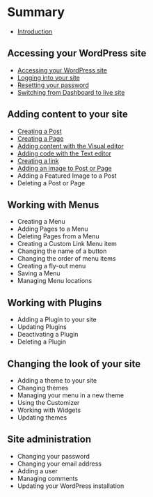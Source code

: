 # Summary

* [Introduction](README.md)

## Accessing your WordPress site
* [Accessing your WordPress site](accessing-your-wordpress-site.md)
* [Logging into your site](logging-into-your-site.md)
* [Resetting your password](resetting-your-password.md)
* [Switching from Dashboard to live site](switching-from-dashboard-to-live-site.md)

## Adding content to your site
* [Creating a Post](creating-a-post.md)
* [Creating a Page](creating-a-part.md)
* [Adding content with the Visual editor](adding-content-with-the-visual-editor.md)
* [Adding code with the Text editor](adding-code-with-the-text-editor.md)
* [Creating a link](creating-a-link.md)
* [Adding an image to Post or Page](adding-an-image-to-post-or-page.md)
* Adding a Featured Image to a Post
* Deleting a Post or Page

## Working with Menus
* Creating a Menu
* Adding Pages to a Menu
* Deleting Pages from a Menu
* Creating a Custom Link Menu item
* Changing the name of a button
* Changing the order of menu items
* Creating a fly-out menu
* Saving a Menu
* Managing Menu locations

## Working with Plugins
* Adding a Plugin to your site
* Updating Plugins
* Deactivating a Plugin
* Deleting a Plugin

## Changing the look of your site
* Adding a theme to your site
* Changing themes
* Managing your menu in a new theme
* Using the Customizer
* Working with Widgets
* Updating themes

## Site administration
* Changing your password
* Changing your email address
* Adding a user
* Managing comments
* Updating your WordPress installation

